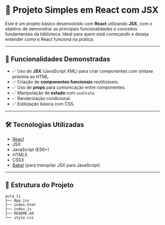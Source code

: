 # 🚀 Projeto Simples em React com JSX

Este é um projeto básico desenvolvido com **React** utilizando **JSX**, com o objetivo de demonstrar as principais funcionalidades e conceitos fundamentais da biblioteca. Ideal para quem está começando e deseja entender como o React funciona na prática.

---

## 📌 Funcionalidades Demonstradas

- ✅ Uso de **JSX** (JavaScript XML) para criar componentes com sintaxe próxima ao HTML.
- ✅ Criação de **componentes funcionais** reutilizáveis.
- ✅ Uso de **props** para comunicação entre componentes.
- ✅ Manipulação de **estado** com `useState`.
- ✅ Renderização condicional.
- ✅ Estilização básica com CSS.

---

## 🛠️ Tecnologias Utilizadas

- [React](https://reactjs.org/)
- JSX
- JavaScript (ES6+)
- HTML5
- CSS3
- [Babel](https://babeljs.io/) (para transpilar JSX para JavaScript)

---

## 📁 Estrutura do Projeto

```treeview
aula_11
├── App.jsx
├── index.html
├── index.js
├── README.md
└── style.css
```
